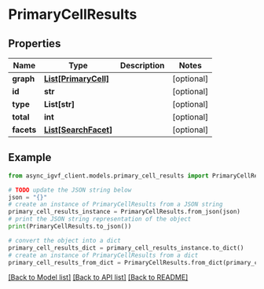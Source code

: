 # PrimaryCellResults


## Properties

Name | Type | Description | Notes
------------ | ------------- | ------------- | -------------
**graph** | [**List[PrimaryCell]**](PrimaryCell.md) |  | [optional] 
**id** | **str** |  | [optional] 
**type** | **List[str]** |  | [optional] 
**total** | **int** |  | [optional] 
**facets** | [**List[SearchFacet]**](SearchFacet.md) |  | [optional] 

## Example

```python
from async_igvf_client.models.primary_cell_results import PrimaryCellResults

# TODO update the JSON string below
json = "{}"
# create an instance of PrimaryCellResults from a JSON string
primary_cell_results_instance = PrimaryCellResults.from_json(json)
# print the JSON string representation of the object
print(PrimaryCellResults.to_json())

# convert the object into a dict
primary_cell_results_dict = primary_cell_results_instance.to_dict()
# create an instance of PrimaryCellResults from a dict
primary_cell_results_from_dict = PrimaryCellResults.from_dict(primary_cell_results_dict)
```
[[Back to Model list]](../README.md#documentation-for-models) [[Back to API list]](../README.md#documentation-for-api-endpoints) [[Back to README]](../README.md)



